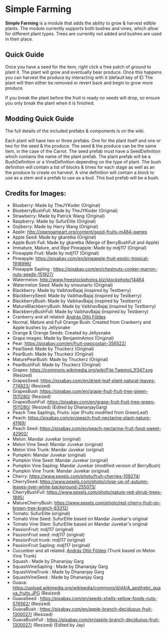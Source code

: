 # Simple Farming

**Simple Farming** is a module that adds the ability to grow & harvest edible plants.
The module currently supports both bushes and vines, which allow for different plant types.
Trees are currently not added and bushes are used in their place.

## Quick Guide

Once you have a seed for the item, right click a free patch of ground to plant it.
The plant will grow and eventually bear produce. Once this happens you can harvest the produce by interacting with it (default key of E)
The plant will then either be removed or revert back and begin to grow more produce.

If you break the plant before the fruit is ready no seeds will drop, so ensure you only break the plant when it is finished.

## Modding Quick Guide

The full details of the included prefabs & components is on the wiki.

Each plant will have two or three prefabs. One for the plant itself and one or two for the seed & the produce. The seed & the produce can be the same item, in the case of the Carrot.
The seed prefab must have a SeedDefinition which contains the name of the plant prefab.
The plant prefab will be a BushDefinition or a VineDefinition depending on the type of plant.
The bush definition will contain a list of blocks & times for each stage as well as an the produce to create on harvest.
A vine definition will contain a block to use as a stem and a prefab to use as a bud. This bud prefab will be a bush.


## Credits for Images:

* Blueberry: Made by TheJYKoder (Original)
* BlueberryBushFull: Made by TheJYKoder (Original)
* Strawberry: Made by Patrick Wang (Original)
* Raspberry: Made by SufurElite (Original)
* Gojiberry: Made by Harry Wang (Original)
* Apple: http://opengameart.org/content/good-fruits-m484-games
* Apple Seed: Made by gkaretka (Original)
* Apple Bush Full: Made by gkaretka (Merge of BerryBushFull and Apple)
* Immature, Mature, and Ripe Pineapple: Made by mdj117 (Original)
* Pineapple Fruit: Made by mdj117 (Original)
* Pineapple: https://pixabay.com/en/pineapple-fruit-exotic-tropical-1916996/
* Pineapple Sapling : https://pixabay.com/en/chestnuts-conker-marron-nuts-seeds-151927/
* Watermelon: http://www.freestockphotos.biz/stockphoto/14464
* Watermelon Seed: Made by smsunarto (Original)
* Blackberry: Made by VaibhavBajaj (inspired by Testberry)
* BlackberrySeed: Made by VaibhavBajaj (inspired by Testberry)
* BlackberryBush: Made by VaibhavBajaj (inspired by Testberry)
* MatureBlackberryBush: Made by VaibhavBajaj (inspired by Testberry)
* BlackberryBushFull: Made by VaibhavBajaj (inspired by Testberry)
* Cranberry and all related: [András Ottó Földes](https://github.com/andriii25)
* Normal, Mature and Full Orange Bush: Created from Cranberry and Apple bushes by Jellysnake
* Orange & Orange Seeds: Created by Jellysnake
* Grape images: Made by BenjaminAmos (Original)
* Pear: https://pixabay.com/en/fruit-owocostan-356522/
* PearSeed: Made by Thuckerz (Original)
* PearBush: Made by Thuckerz (Original)
* MaturePearBush: Made by Thuckerz (Original)
* PearBushFull: Made by Thuckerz (Original)
* Grapes: https://commons.wikimedia.org/wiki/File:Twemoji_1f347.svg (Resized)
* GrapesSeed: https://pixabay.com/en/dried-leaf-plant-natural-leaves-774823/ (Resized)
* GrapesBush :https://pixabay.com/en/grape-fruit-fruit-tree-green-1511280/ (Resized)
* GrapesBushFull :https://pixabay.com/en/grape-fruit-fruit-tree-green-1511280/ (Resized) (Edited by DhananjayGarg)
* Peach Tree Saplings, Fruits: iojw (Fruits modified from GreenLeaf)
* Peach: https://pixabay.com/en/peach-fruit-nectarine-plant-nature-41169/
* Peach Seed: https://pixabay.com/en/peach-nectarine-fruit-food-sweet-42902/
* Melon: Mandar Juvekar (original)
* Melon Vine Seed: Mandar Juvekar (original)
* Melon Vine Trunk: Mandar Juvekar (original)
* Pumpkin: Mandar Juvekar (original)
* Pumpkin Vine Seed: Mandar Juvekar (original)
* Pumpkin Vine Sapling: Mandar Juvekar (modified version of BerryBush)
* Pumpkin Vine Trunk: Mandar Juvekar (original)
* Cherry: https://www.pexels.com/photo/fruit-cherries-109274/
* CherrySeed: https://www.pexels.com/photo/close-up-of-autumn-leaves-over-white-background-255073/
* CherryBushFull: https://www.pexels.com/photo/nature-red-shrub-trees-1895/
* MatureCherryBush: https://www.pexels.com/photo/red-cherry-fruit-on-brown-tree-branch-63312/
* Tomato: SufurElite (original)
* Tomato Vine Seed: SufurElite based on Mandar Juvekar's original
* Tomato Vine Stem: SufurElite based on Mandar Juvekar's original
* PassionFruit: mdj117 (original)
* PassionFruit seed: mdj117 (original)
* PassionFruit trunk: mdj117 (original)
* PassionFruit Sapling: mdj117 (original)
* Cucumber and all related: [András Ottó Földes](https://github.com/andriii25) (Trunk based on Melon Vine Trunk)
* Squash : Made by Dhananjay Garg
* SquashVineSapling : Made by Dhananjay Garg
* SquashVineTrunk : Made by Dhananjay Garg
* SquashVineSeed : Made by Dhananjay Garg
* Guava: https://upload.wikimedia.org/wikipedia/commons/d/d4/A_aesthetic_guava_fruits.JPG (Resized)
* GuavaSeed : https://pixabay.com/en/seeds-shells-yellow-foods-nuts-576562/ (Resized)
* GuavaBush : https://pixabay.com/en/apple-branch-deciduous-fruit-1300027/ (Resized)
* GuavaBushFull : https://pixabay.com/en/apple-branch-deciduous-fruit-1300027/ (Resized) (Edited by Jay)
